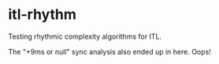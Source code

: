 # itl-rhythm
 Testing rhythmic complexity algorithms for ITL.
 
 The "+9ms or null" sync analysis also ended up in here. Oops!
